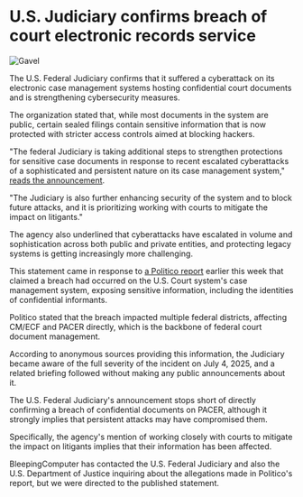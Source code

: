 # U.S. Judiciary confirms breach of court electronic records service

![Gavel](https://www.bleepstatic.com/content/hl-images/2023/10/16/Court-gavel.jpg)

The U.S. Federal Judiciary confirms that it suffered a cyberattack on its electronic case management systems hosting confidential court documents and is strengthening cybersecurity measures.

The organization stated that, while most documents in the system are public, certain sealed filings contain sensitive information that is now protected with stricter access controls aimed at blocking hackers.

"The federal Judiciary is taking additional steps to strengthen protections for sensitive case documents in response to recent escalated cyberattacks of a sophisticated and persistent nature on its case management system," [reads the announcement](https://www.uscourts.gov/data-news/judiciary-news/2025/08/07/cybersecurity-measures-strengthened-light-attacks-judiciarys-case-management-system).

"The Judiciary is also further enhancing security of the system and to block future attacks, and it is prioritizing working with courts to mitigate the impact on litigants."

The agency also underlined that cyberattacks have escalated in volume and sophistication across both public and private entities, and protecting legacy systems is getting increasingly more challenging.

This statement came in response to [a Politico report](https://www.politico.com/news/2025/08/06/federal-court-filing-system-pacer-hack-00496916) earlier this week that claimed a breach had occurred on the U.S. Court system's case management system, exposing sensitive information, including the identities of confidential informants.

Politico stated that the breach impacted multiple federal districts, affecting CM/ECF and PACER directly, which is the backbone of federal court document management.

According to anonymous sources providing this information, the Judiciary became aware of the full severity of the incident on July 4, 2025, and a related briefing followed without making any public announcements about it.

The U.S. Federal Judiciary's announcement stops short of directly confirming a breach of confidential documents on PACER, although it strongly implies that persistent attacks may have compromised them.

Specifically, the agency's mention of working closely with courts to mitigate the impact on litigants implies that their information has been affected.

BleepingComputer has contacted the U.S. Federal Judiciary and also the U.S. Department of Justice inquiring about the allegations made in Politico's report, but we were directed to the published statement.